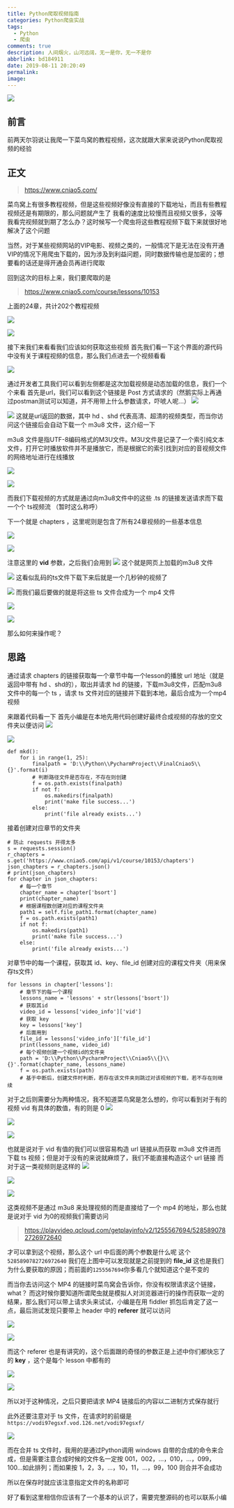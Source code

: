 ```yaml
---
title: Python爬取视频指南
categories: Python爬虫实战
tags:
  - Python
  - 爬虫
comments: true
description: 人间烟火，山河远阔，无一是你，无一不是你
abbrlink: bd184911
date: 2019-08-11 20:20:49
permalink:
image:
---
```

<img class="joel-img" src="http://image.joelyings.com/20190827-28.jpg" >

<!-- more -->
## 前言
前两天尔羽说让我爬一下菜鸟窝的教程视频，这次就跟大家来说说Python爬取视频的经验


## 正文
> https://www.cniao5.com/

菜鸟窝上有很多教程视频，但是这些视频好像没有直接的下载地址，而且有些教程视频还是有期限的，那么问题就产生了
我看的速度比较慢而且视频又很多，没等我看完视频就到期了怎么办？这时候写一个爬虫将这些教程视频下载下来就很好地解决了这个问题

当然，对于某些视频网站的VIP电影、视频之类的，一般情况下是无法在没有开通VIP的情况下用爬虫下载的，因为涉及到利益问题，同时数据传输也是加密的；想要看的话还是得开通会员再进行爬取

回到这次的目标上来，我们要爬取的是
> https://www.cniao5.com/course/lessons/10153

上面的24章，共计202个教程视频

![](http://image.joelyings.com/20190827-1.png)

![](http://image.joelyings.com/20190827-2.png)

接下来我们来看看我们应该如何获取这些视频
首先我们看一下这个界面的源代码中没有关于课程视频的信息，那么我们点进去一个视频看看

![](http://image.joelyings.com/20190827-3.png)

通过开发者工具我们可以看到左侧都是这次加载视频是动态加载的信息，我们一个个来看
首先是url，我们可以看到这个链接是 Post 方式请求的（然鹅实际上再通过postman测试可以知道，并不用带上什么参数请求，吓唬人呢...）
![](http://image.joelyings.com/20190827-4.png)

![](http://image.joelyings.com/20190827-5.png)
这就是url返回的数据，其中 hd 、shd 代表高清、超清的视频类型，而当你访问这个链接后会自动下载一个 m3u8 文件，这介绍一下

m3u8 文件是指UTF-8编码格式的M3U文件。M3U文件是记录了一个索引纯文本文件，打开它时播放软件并不是播放它，而是根据它的索引找到对应的音视频文件的网络地址进行在线播放

![](http://image.joelyings.com/20190827-6.png)

![](http://image.joelyings.com/20190827-7.png)

而我们下载视频的方式就是通过向m3u8文件中的这些 .ts 的链接发送请求而下载一个个 ts视频流 （暂时这么称呼）
 
下一个就是 chapters ，这里呢则是包含了所有24章视频的一些基本信息

![](http://image.joelyings.com/20190827-8.png)

![](http://image.joelyings.com/20190827-9.png)

注意这里的 **vid** 参数，之后我们会用到
![](http://image.joelyings.com/20190827-10.png)
这个就是网页上加载的m3u8 文件

![](http://image.joelyings.com/20190827-11.png)
这看似乱码的ts文件下载下来后就是一个几秒钟的视频了

![](http://image.joelyings.com/20190827-12.png)
而我们最后要做的就是将这些 ts 文件合成为一个 mp4 文件

![](http://image.joelyings.com/20190827-13.png)

![](http://image.joelyings.com/20190827-14.png)

那么如何来操作呢？
## 思路
通过请求 chapters 的链接获取每一个章节中每一个lesson的播放 url 地址（就是返回中带有 hd 、shd的），取出并请求 hd 的链接，下载m3u8文件，匹配m3u8文件中的每一个 ts ，请求 ts 文件对应的链接并下载到本地，最后合成为一个mp4视频

来跟着代码看一下
首先小编是在本地先用代码创建好最终合成视频的存放的空文件夹以便访问
![](http://image.joelyings.com/20190827-15.png)

![](http://image.joelyings.com/20190827-16.png)

```
def mkd():
    for i in range(1, 25):
        finalpath = 'D:\\Python\\PycharmProject\\FinalCniao5\\{}'.format(i)
        # 判断路径文件是否存在，不存在则创建
        f = os.path.exists(finalpath)
        if not f:
            os.makedirs(finalpath)
            print('make file success...')
        else:
            print('file already exists...')
```

接着创建对应章节的文件夹
```
# 防止 requests 开得太多
s = requests.session()
r_chapters = s.get('https://www.cniao5.com/api/v1/course/10153/chapters')
json_chapters = r_chapters.json()
# print(json_chapters)
for chapter in json_chapters:
    # 每一个章节
    chapter_name = chapter['bsort']
    print(chapter_name)
    # 根据课程数创建对应的课程文件夹
    path1 = self.file_path1.format(chapter_name)  
    f = os.path.exists(path1)
    if not f:
        os.makedirs(path1)
        print('make file success...')
    else:
        print('file already exists...')
```
对章节中的每一个课程，获取其 id、key、file_id 创建对应的课程文件夹（用来保存ts文件）
```
for lessons in chapter['lessons']:
    # 章节下的每一个课程
    lessons_name = 'lessons' + str(lessons['bsort'])
    # 获取其id
    video_id = lessons['video_info']['vid']
    # 获取 key
    key = lessons['key']
    # 后面用到
    file_id = lessons['video_info']['file_id']
    print(lessons_name, video_id)
    # 每个视频创建一个视频id的文件夹
    path = 'D:\\Python\\PycharmProject\\Cniao5\\{}\\{}'.format(chapter_name, lessons_name)
    f = os.path.exists(path)
    # 基于中断后，创建文件时判断，若存在该文件夹则跳过对该视频的下载，若不存在则继续
```
对于之后则需要分为两种情况，我不知道菜鸟窝是怎么想的，你可以看到对于有的视频 vid 有具体的数值，有的则是 0
![](http://image.joelyings.com/20190827-17.png)

![](http://image.joelyings.com/20190827-18.png)

![](http://image.joelyings.com/20190827-19.png)

也就是说对于 vid 有值的我们可以很容易构造 url 链接从而获取 m3u8 文件进而下载 ts 视频；但是对于没有的来说就麻烦了，我们不能直接构造这个 url 链接
而对于这一类视频则是这样的
![](http://image.joelyings.com/20190827-20.png)

![](http://image.joelyings.com/20190827-21.png)

![](http://image.joelyings.com/20190827-22.png)

这类视频不是通过 m3u8 来处理视频的而是直接给了一个 mp4 的地址，那么也就是说对于 vid 为0的视频我们需要访问
> https://playvideo.qcloud.com/getplayinfo/v2/1255567694/5285890782726972640

才可以拿到这个视频，那么这个 url 中后面的两个参数是什么呢
这个 ``5285890782726972640`` 我们在上图中可以发现就是之前提到的 **file_id** 这也是我们为什么要获取的原因；而前面的``1255567694``你多看几个就知道这个是不变的

而当你去访问这个 MP4 的链接时菜鸟窝会告诉你，你没有权限请求这个链接，what？
而这时候你要知道所谓爬虫就是模拟人对浏览器进行的操作而获取一定的结果，那么我们可以带上请求头来试试，小编是在用 fiddler 抓包后肯定了这一点，最后测试发现只要带上 header 中的 **referer** 就可以访问

![](http://image.joelyings.com/20190827-23.png)

![](http://image.joelyings.com/20190827-24.png)

而这个 referer 也是有讲究的，这个后面跟的奇怪的参数正是上述中你们都快忘了的 **key** ，这个是每个 lesson 中都有的

![](http://image.joelyings.com/20190827-25.png)

![](http://image.joelyings.com/20190827-26.png)

所以对于这种情况，之后只要把请求 MP4 链接后的内容以二进制方式保存就行

此外还要注意对于 ts 文件，在请求时的前缀是
``https://vodi97egsxf.vod.126.net/vodi97egsxf/``

![](http://image.joelyings.com/20190827-27.png)
 
而在合并 ts 文件时，我用的是通过Python调用 windows 自带的合成的命令来合成，但是需要注意合成时候的文件名一定按 001，002，...，010，...，099，100...如此排列；而如果按 1，2，3，...，10，11，...，99，100 则合并不会成功

所以在保存时就应该注意指定文件的名称即可

好了看到这里相信你应该有了一个基本的认识了，需要完整源码的也可以联系小编

 
